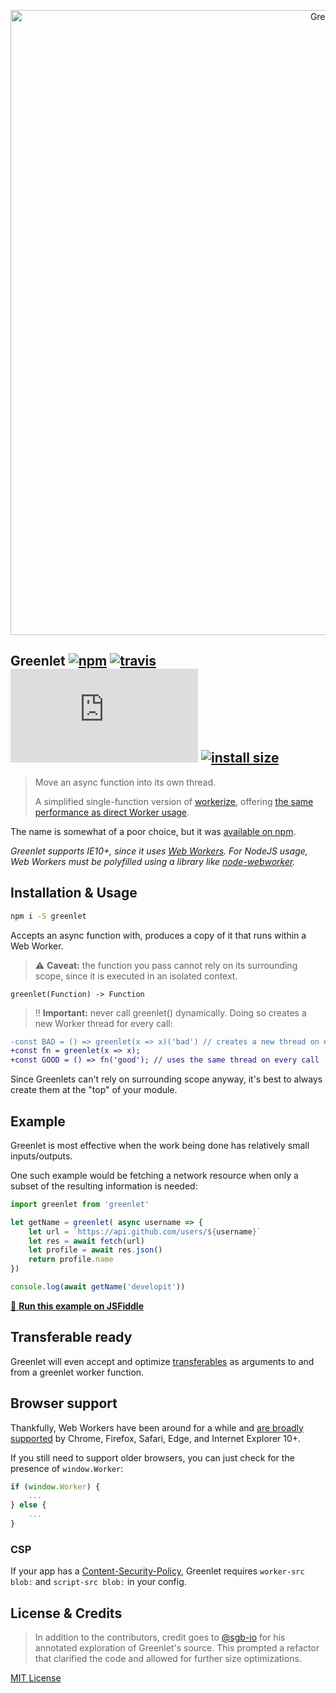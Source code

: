 <p align="center">
  <img src="https://i.imgur.com/e8XbYbd.png" width="1000" alt="Greenlet">
</p>

## Greenlet [![npm](https://img.shields.io/npm/v/greenlet.svg)](https://npm.im/greenlet) [![travis](https://travis-ci.org/developit/greenlet.svg?branch=master)](https://travis-ci.org/developit/greenlet) [![gzip size](http://img.badgesize.io/https://unpkg.com/greenlet/dist/greenlet.js?compression=gzip)](https://unpkg.com/greenlet/dist/greenlet.umd.js) [![install size](https://packagephobia.now.sh/badge?p=greenlet)](https://packagephobia.now.sh/result?p=greenlet)

> Move an async function into its own thread.
>
> A simplified single-function version of [workerize](https://github.com/developit/workerize), offering [the same performance as direct Worker usage](https://esbench.com/bench/5b16b61af2949800a0f61ce3).

The name is somewhat of a poor choice, but it was [available on npm](https://npm.im/greenlet).

_Greenlet supports IE10+, since it uses [Web Workers](https://developer.mozilla.org/en-US/docs/Web/API/Web_Workers_API/Using_web_workers). For NodeJS usage, Web Workers must be polyfilled using a library like [node-webworker](https://github.com/pgriess/node-webworker)._

## Installation & Usage

```sh
npm i -S greenlet
```

Accepts an async function with, produces a copy of it that runs within a Web Worker.

> ⚠️ **Caveat:** the function you pass cannot rely on its surrounding scope, since it is executed in an isolated context.

```
greenlet(Function) -> Function
```

> ‼️ **Important:** never call greenlet() dynamically. Doing so creates a new Worker thread for every call:

```diff
-const BAD = () => greenlet(x => x)('bad') // creates a new thread on every call
+const fn = greenlet(x => x);
+const GOOD = () => fn('good'); // uses the same thread on every call
```

Since Greenlets can't rely on surrounding scope anyway, it's best to always create them at the "top" of your module.


## Example

Greenlet is most effective when the work being done has relatively small inputs/outputs.

One such example would be fetching a network resource when only a subset of the resulting information is needed:

```js
import greenlet from 'greenlet'

let getName = greenlet( async username => {
    let url = `https://api.github.com/users/${username}`
    let res = await fetch(url)
    let profile = await res.json()
    return profile.name
})

console.log(await getName('developit'))
```

[🔄 **Run this example on JSFiddle**](https://jsfiddle.net/developit/mf9fbma5/)


## Transferable ready

Greenlet will even accept and optimize [transferables](https://developer.mozilla.org/en-US/docs/Web/API/Transferable) as arguments to and from a greenlet worker function.


## Browser support

Thankfully, Web Workers have been around for a while and [are broadly supported](https://caniuse.com/#feat=webworkers) by Chrome, Firefox, Safari, Edge, and Internet Explorer 10+.

If you still need to support older browsers, you can just check for the presence of `window.Worker`:

```js
if (window.Worker) {
    ...
} else {
    ...
}
```

### CSP

If your app has a [Content-Security-Policy](https://developer.mozilla.org/en-US/docs/Web/HTTP/Headers/Content-Security-Policy), Greenlet requires `worker-src blob:` and `script-src blob:` in your config.

## License & Credits

> In addition to the contributors, credit goes to [@sgb-io](https://github.com/sgb-io) for his annotated exploration of Greenlet's source. This prompted a refactor that clarified the code and allowed for further size optimizations.

[MIT License](https://oss.ninja/mit/developit)
